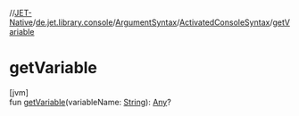 //[JET-Native](../../../../index.md)/[de.jet.library.console](../../index.md)/[ArgumentSyntax](../index.md)/[ActivatedConsoleSyntax](index.md)/[getVariable](get-variable.md)

# getVariable

[jvm]\
fun [getVariable](get-variable.md)(variableName: [String](https://kotlinlang.org/api/latest/jvm/stdlib/kotlin/-string/index.html)): [Any](https://kotlinlang.org/api/latest/jvm/stdlib/kotlin/-any/index.html)?
